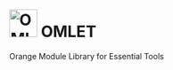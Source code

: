 # <img width="50" height="50" alt="OMLET" src="https://github.com/user-attachments/assets/91736a70-92d3-439e-a0d6-40c94afe411d" /> OMLET 
Orange Module Library for Essential Tools
